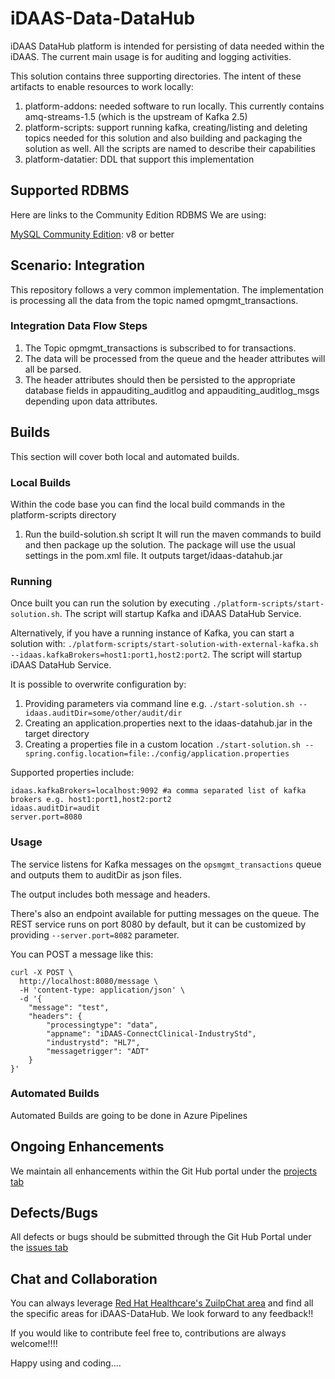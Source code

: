# iDAAS-Data-DataHub
iDAAS DataHub platform is intended for persisting of data needed within the iDAAS. The current main usage is 
for auditing and logging activities. 

This solution contains three supporting directories. The intent of these artifacts to enable
resources to work locally: <br/>
1. platform-addons: needed software to run locally. This currently contains amq-streams-1.5 (which is the upstream of Kafka 2.5)<br/>
2. platform-scripts: support running kafka, creating/listing and deleting topics needed for this solution
and also building and packaging the solution as well. All the scripts are named to describe their capabilities <br/>
3. platform-datatier: DDL that support this implementation 

## Supported RDBMS
Here are links to the Community Edition RDBMS We are using:

<a href="https://www.mariadb.com/" target="_blank">MySQL Community Edition</a>: v8 or better<br>

## Scenario: Integration 
This repository follows a very common implementation. The implementation
is processing all the data from the topic named opmgmt_transactions.

### Integration Data Flow Steps
 
1. The Topic opmgmt_transactions is subscribed to for transactions.<br/>
2. The data will be processed from the queue and the header attributes will all be parsed.<br/>
3. The header attributes should then be persisted to the appropriate database fields in appauditing_auditlog and
   appauditing_auditlog_msgs depending upon data attributes.<br/>
    
## Builds
This section will cover both local and automated builds.

### Local Builds
Within the code base you can find the local build commands in the platform-scripts directory
1.  Run the build-solution.sh script
It will run the maven commands to build and then package up the solution. The package will use the usual settings
in the pom.xml file. It outputs target/idaas-datahub.jar

### Running
Once built you can run the solution by executing `./platform-scripts/start-solution.sh`. 
The script will startup Kafka and iDAAS DataHub Service.

Alternatively, if you have a running instance of Kafka, you can start a solution with:
`./platform-scripts/start-solution-with-external-kafka.sh --idaas.kafkaBrokers=host1:port1,host2:port2`.
The script will startup iDAAS DataHub Service.

It is possible to overwrite configuration by:
1. Providing parameters via command line e.g.
`./start-solution.sh --idaas.auditDir=some/other/audit/dir`
2. Creating an application.properties next to the idaas-datahub.jar in the target directory
3. Creating a properties file in a custom location `./start-solution.sh --spring.config.location=file:./config/application.properties`

Supported properties include:
```properties
idaas.kafkaBrokers=localhost:9092 #a comma separated list of kafka brokers e.g. host1:port1,host2:port2
idaas.auditDir=audit
server.port=8080
```

### Usage

The service listens for Kafka messages on the `opsmgmt_transactions` queue and outputs them to auditDir as json files.

The output includes both message and headers.

There's also an endpoint available for putting messages on the queue. The REST service runs on port 8080 by default, but
it can be customized by providing `--server.port=8082` parameter.
 
You can POST a message like this:
```shell script
curl -X POST \
  http://localhost:8080/message \
  -H 'content-type: application/json' \
  -d '{
	"message": "test",
	"headers": {
		"processingtype": "data",
		"appname": "iDAAS-ConnectClinical-IndustryStd",
		"industrystd": "HL7",
		"messagetrigger": "ADT"
	}
}'
```


### Automated Builds
Automated Builds are going to be done in Azure Pipelines

## Ongoing Enhancements
We maintain all enhancements within the Git Hub portal under the 
<a href="https://github.com/RedHat-Healthcare/iDAAS-DataHub/projects" target="_blank">projects tab</a>

## Defects/Bugs
All defects or bugs should be submitted through the Git Hub Portal under the 
<a href="https://github.com/RedHat-Healthcare/iDAAS-DataHub/issues" target="_blank">issues tab</a>

## Chat and Collaboration
You can always leverage <a href="https://redhathealthcare.zulipchat.com" target="_blank">Red Hat Healthcare's ZuilpChat area</a>
and find all the specific areas for iDAAS-DataHub. We look forward to any feedback!!

If you would like to contribute feel free to, contributions are always welcome!!!! 

Happy using and coding....
